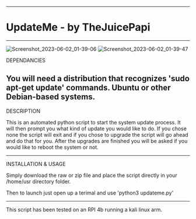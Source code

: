 -------------------------------------------------------------------------------------------------------------------------------------------

# UpdateMe - by TheJuicePapi

-------------------------------------------------------------------------------------------------------------------------------------------
![Screenshot_2023-06-02_01-39-06](https://github.com/TheJuicePapi/updateme/assets/134894632/8ed68206-80e5-4772-8829-b770f8418953)
![Screenshot_2023-06-02_01-39-47](https://github.com/TheJuicePapi/updateme/assets/134894632/3e72a311-185f-414a-8c1f-5423a3794de6)







DEPENDANCIES

You will need a distribution that recognizes 'sudo apt-get update' commands. Ubuntu or other Debian-based systems.
-------------------------------

DESCRIPTION

This is an automated python script to start the system update process. It will then prompt you what kind of update you would like to do.
If you chose none the script will exit and if you chose to upgrade the script will go ahead and do that for you.
After the upgrades are finished you will be asked if you would like to reboot the system or not.

-------------------------------

INSTALLATION & USAGE

Simply download the raw or zip file and place the script directly in your /home/usr directory folder.

Then to launch just open up a terimal and use 'python3 updateme.py'

-------------------------------

This script has been tested on an RPI 4b running a kali linux arm.
